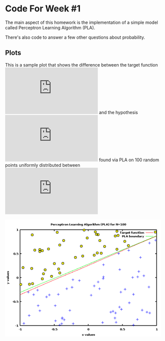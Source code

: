 # Code For Week #1

The main aspect of this homework is the implementation of a simple model called
Perceptron Learning Algorithm (PLA).

There's also code to answer a few other questions about probability.

## Plots

This is a sample plot that shows the difference between the target function
![f][f] and the hypothesis ![g][g] found via PLA on 100 random points uniformly
distributed between ![-1, 1][interval]

![PLA](img/plot_pla.png)

[f]: http://latex.codecogs.com/gif.latex?f
[g]: http://latex.codecogs.com/gif.latex?g
[interval]: http://latex.codecogs.com/gif.latex?%5B-1%2C1%5D
